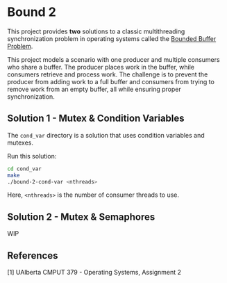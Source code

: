 # Bound 2

This project provides **two** solutions to a classic multithreading synchronization problem in operating systems called the [Bounded Buffer Problem](https://en.wikipedia.org/wiki/Producer%E2%80%93consumer_problem).

This project models a scenario with one producer and multiple consumers who share a buffer. The producer places work in the buffer, while consumers retrieve and process work. The challenge is to prevent the producer from adding work to a full buffer and consumers from trying to remove work from an empty buffer, all while ensuring proper synchronization.

## Solution 1 - Mutex & Condition Variables

The `cond_var` directory is a solution that uses condition variables and mutexes.

Run this solution:
```bash
cd cond_var
make
./bound-2-cond-var <nthreads>
```
Here, `<nthreads>` is the number of consumer threads to use.


## Solution 2 - Mutex & Semaphores

WIP

## References
[1] UAlberta CMPUT 379 - Operating Systems, Assignment 2
